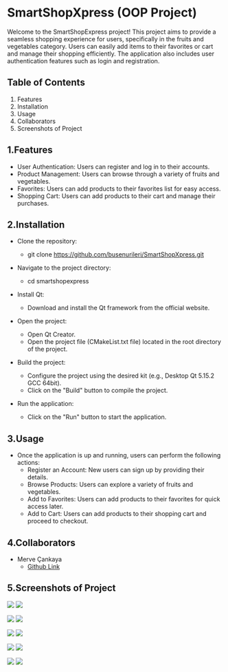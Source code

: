 # SmartShopXpress (OOP Project)
Welcome to the SmartShopExpress project! This project aims to provide a seamless shopping experience for users, specifically in the fruits and vegetables category. Users can easily add items to their favorites or cart and manage their shopping efficiently. The application also includes user authentication features such as login and registration.

## Table of Contents
1. Features
2. Installation
3. Usage
4. Collaborators
5. Screenshots of Project

## 1.Features
- User Authentication: Users can register and log in to their accounts.
- Product Management: Users can browse through a variety of fruits and vegetables.
- Favorites: Users can add products to their favorites list for easy access.
- Shopping Cart: Users can add products to their cart and manage their purchases.

## 2.Installation
- Clone the repository:
    - git clone https://github.com/busenurileri/SmartShopXpress.git

- Navigate to the project directory:
    - cd smartshopexpress

- Install Qt:
    - Download and install the Qt framework from the official website.

- Open the project:
    - Open Qt Creator.
    - Open the project file (CMakeList.txt file) located in the root directory of the project.

- Build the project:
    - Configure the project using the desired kit (e.g., Desktop Qt 5.15.2 GCC 64bit).
    - Click on the "Build" button to compile the project.

- Run the application:
    - Click on the "Run" button to start the application.

## 3.Usage

- Once the application is up and running, users can perform the following actions:
    - Register an Account: New users can sign up by providing their details.
    - Browse Products: Users can explore a variety of fruits and vegetables.
    - Add to Favorites: Users can add products to their favorites for quick access later.
    - Add to Cart: Users can add products to their shopping cart and proceed to checkout.

## 4.Collaborators

- Merve Çankaya
    - [Github Link](https://github.com/cankayamerve)

## 5.Screenshots of Project
![](https://github.com/user-attachments/assets/6cd9db78-1e0c-4a24-bca5-b8bb5d9b5a28)  ![](https://github.com/user-attachments/assets/e67175eb-c330-4ba3-a67c-74dc0173e440)

![](https://github.com/user-attachments/assets/c457b1c1-3287-4f9f-957a-30ea2c245976)  ![](https://github.com/user-attachments/assets/f3928f27-6a2e-4c12-8114-76c847ae474b)

![](https://github.com/user-attachments/assets/f13fe640-d12b-415f-b5ef-2b162df3f138)  ![](https://github.com/user-attachments/assets/e6865b2c-df97-44ea-8c8c-66744004d734)

![](https://github.com/user-attachments/assets/83e7a171-38d0-4c3f-9b28-b3d6786c98e2)  ![](https://github.com/user-attachments/assets/f103e6a8-33f5-4749-a9f8-1065202f14a0)

![](https://github.com/user-attachments/assets/4b699c7a-73ab-445b-905c-2fb07a4e24b6)  ![](https://github.com/user-attachments/assets/56de5a81-db00-4f50-ae35-cea2c3b737a3)



